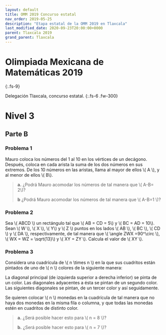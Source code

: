 ```yaml
---
layout: default
title: OMM 2019 Concurso estatal
nav_order: 2019-05-25
description: "Etapa estatal de la OMM 2019 en Tlaxcala"
last_modified_date: 2020-09-23T20:00:00+0000
parent: Tlaxcala 2019
grand_parent: Tlaxcala
---
```


<link rel="stylesheet" href="{{ '/assets/css/just-the-docs-degRojo.css' | absolute_url }}">
<script>
    jtd.setTheme('degRojo');
</script>

# Olimpiada Mexicana de Matemáticas&nbsp;<span class="deg-sitio deg-sitio-texto">2019</span>
{:.fs-9}

Delegación Tlaxcala, concurso estatal.
{:.fs-6 .fw-300}

# <span class="deg-sitio deg-sitio-texto">Nivel 3</span>

## <span class="deg-sitio deg-sitio-texto">Parte B</span>

### Problema&nbsp;<span class="deg-sitio deg-sitio-texto">1</span>

Mauro coloca los números del 1 al 10 en los vértices de un decágono. Después, coloca en cada arista la suma de los dos números en sus extremos. De los 10 números en las aristas, llama al mayor de ellos \\( A \\), y al menor de ellos \\( B\\). 

> **a.** ¿Podrá Mauro acomodar los números de tal manera que \\( A-B= 2\\)? 
> 
> **b** ¿Podrá Mauro acomodar los números de tal manera que \\( A-B=1 \\)? 

### Problema&nbsp;<span class="deg-sitio deg-sitio-texto">2</span>

Sea \\( ABCD \\) un rectángulo tal que \\( AB = CD = 5\\) y \\( BC = AD = 10\\). Sean \\( W \\), \\( X \\), \\( Y\\) y \\( Z \\) puntos en los lados \\( AB \\), \\( BC \\), \\( CD \\) y \\( DA \\), respectivamente, de tal manera que \\( \angle ZWX =90^\circ \\), \\( WX = WZ = \sqrt{13}\\) y \\( XY = ZY \\). Calcula el valor de \\( XY \\).

### Problema&nbsp;<span class="deg-sitio deg-sitio-texto">3</span>

Considera una cuadrícula de \\( n \times n \\) en la que sus cuadritos están pintados de uno de \\( n \\) colores de la siguiente manera:

La diagonal principal (de izquierda superior a derecha inferior) se pinta de un color. Las 
diagonales adyacentes a ésta se pintan de un segundo color. Las siguientes diagonales se 
pintan, de un tercer color y así seguidamente.

Se quieren colocar \\( n \\) monedas en la cuadrícula de tal manera que no haya dos monedas 
en la misma fila o columna, y que todas las monedas estén en cuadritos de distinto color.

> **a.** ¿Será posible hacer esto para \\( n = 8 \\)?
> 
> **b.** ¿Será posible hacer esto para \\( n = 7 \\)?